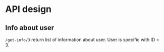 # API design


## Info about user
`/get-info/3` return list of information about user. User is specific with ID = 3.
